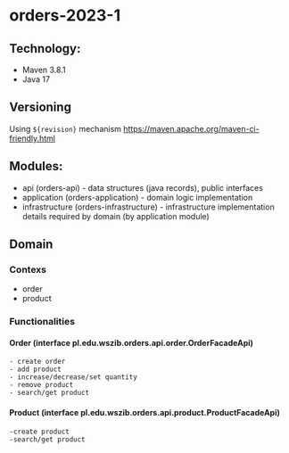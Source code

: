 # orders-2023-1

## Technology:

- Maven 3.8.1
- Java 17

## Versioning

Using `${revision}` mechanism https://maven.apache.org/maven-ci-friendly.html

## Modules:

- api (orders-api) - data structures (java records), public interfaces
- application (orders-application) - domain logic implementation
- infrastructure (orders-infrastructure) - infrastructure implementation details required by domain (by application module)

## Domain

### Contexs

- order
- product

### Functionalities

#### Order (interface pl.edu.wszib.orders.api.order.OrderFacadeApi)

    - create order
    - add product
    - increase/decrease/set quantity
    - remove product
    - search/get product

#### Product (interface pl.edu.wszib.orders.api.product.ProductFacadeApi)

    -create product
    -search/get product